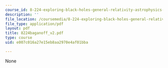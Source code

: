 ```yaml
---
course_id: 8-224-exploring-black-holes-general-relativity-astrophysics-spring-2003
description: ''
file_location: /coursemedia/8-224-exploring-black-holes-general-relativity-astrophysics-spring-2003/e007c016a27e15eb8aa2970e4af01bba_8224baganoff_v2.pdf
file_type: application/pdf
layout: pdf
title: 8224baganoff_v2.pdf
type: course
uid: e007c016a27e15eb8aa2970e4af01bba

---
```

None